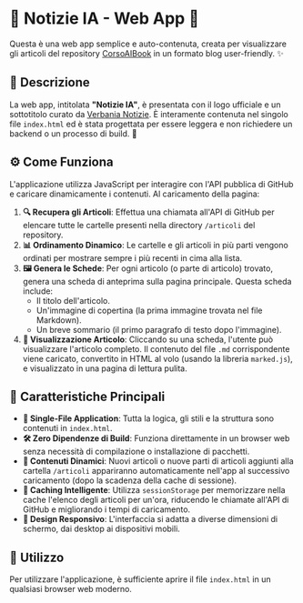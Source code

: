 # 🤖 Notizie IA - Web App 📰

Questa è una web app semplice e auto-contenuta, creata per visualizzare gli articoli del repository [CorsoAIBook](https://github.com/matteobaccan/CorsoAIBook) in un formato blog user-friendly. ✨

## 📝 Descrizione

La web app, intitolata **"Notizie IA"**, è presentata con il logo ufficiale e un sottotitolo curato da [Verbania Notizie](https://www.verbanianotizie.it/). È interamente contenuta nel singolo file `index.html` ed è stata progettata per essere leggera e non richiedere un backend o un processo di build. 🚀

## ⚙️ Come Funziona

L'applicazione utilizza JavaScript per interagire con l'API pubblica di GitHub e caricare dinamicamente i contenuti. Al caricamento della pagina:

1.  **🔍 Recupera gli Articoli**: Effettua una chiamata all'API di GitHub per elencare tutte le cartelle presenti nella directory `/articoli` del repository.
2.  **📊 Ordinamento Dinamico**: Le cartelle e gli articoli in più parti vengono ordinati per mostrare sempre i più recenti in cima alla lista.
3.  **🖼️ Genera le Schede**: Per ogni articolo (o parte di articolo) trovato, genera una scheda di anteprima sulla pagina principale. Questa scheda include:
    *   Il titolo dell'articolo.
    *   Un'immagine di copertina (la prima immagine trovata nel file Markdown).
    *   Un breve sommario (il primo paragrafo di testo dopo l'immagine).
4.  **📖 Visualizzazione Articolo**: Cliccando su una scheda, l'utente può visualizzare l'articolo completo. Il contenuto del file `.md` corrispondente viene caricato, convertito in HTML al volo (usando la libreria `marked.js`), e visualizzato in una pagina di lettura pulita.

## 🌟 Caratteristiche Principali

-   **📄 Single-File Application**: Tutta la logica, gli stili e la struttura sono contenuti in `index.html`.
-   **🛠️ Zero Dipendenze di Build**: Funziona direttamente in un browser web senza necessità di compilazione o installazione di pacchetti.
-   **🔄 Contenuti Dinamici**: Nuovi articoli o nuove parti di articoli aggiunti alla cartella `/articoli` appariranno automaticamente nell'app al successivo caricamento (dopo la scadenza della cache di sessione).
-   **🧠 Caching Intelligente**: Utilizza `sessionStorage` per memorizzare nella cache l'elenco degli articoli per un'ora, riducendo le chiamate all'API di GitHub e migliorando i tempi di caricamento.
-   **📱 Design Responsivo**: L'interfaccia si adatta a diverse dimensioni di schermo, dai desktop ai dispositivi mobili.

## 🚀 Utilizzo

Per utilizzare l'applicazione, è sufficiente aprire il file `index.html` in un qualsiasi browser web moderno.

